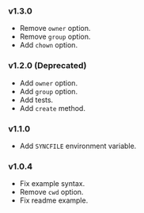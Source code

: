 
### v1.3.0

* Remove `owner` option.
* Remove `group` option.
* Add `chown` option.

### v1.2.0 (Deprecated)

* Add `owner` option.
* Add `group` option.
* Add tests.
* Add `create` method.

### v1.1.0

* Add `SYNCFILE` environment variable.

### v1.0.4

* Fix example syntax.
* Remove `cwd` option.
* Fix readme example.
